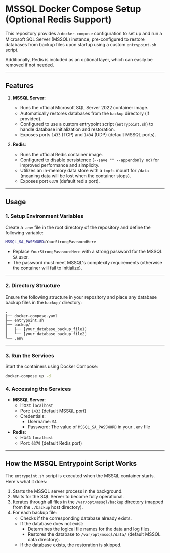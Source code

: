 # MSSQL Docker Compose Setup (Optional Redis Support)

This repository provides a `docker-compose` configuration to set up and run a Microsoft SQL Server (MSSQL) instance, pre-configured to restore databases from backup files upon startup using a custom `entrypoint.sh` script. 

Additionally, Redis is included as an optional layer, which can easily be removed if not needed.

---

## Features

1. **MSSQL Server**:
   - Runs the official Microsoft SQL Server 2022 container image.
   - Automatically restores databases from the `backup` directory (if provided).
   - Configured to use a custom entrypoint script (`entrypoint.sh`) to handle database initialization and restoration.
   - Exposes ports `1433` (TCP) and `1434` (UDP) (default MSSQL ports).

2. **Redis**:
   - Runs the official Redis container image.
   - Configured to disable persistence (`--save "" --appendonly no`) for improved performance and simplicity.
   - Utilizes an in-memory data store with a `tmpfs` mount for `/data` (meaning data will be lost when the container stops).
   - Exposes port `6379` (default redis port).

---

## Usage

### 1. Setup Environment Variables
Create a `.env` file in the root directory of the repository and define the following variable:
```bash
MSSQL_SA_PASSWORD=YourStrongPasswordHere
```
- Replace `YourStrongPasswordHere` with a strong password for the MSSQL `SA` user.
- The password must meet MSSQL's complexity requirements (otherwise the container will fail to initialize).

---

### 2. Directory Structure
Ensure the following structure in your repository and place any database backup files in the `backup/` directory:
```
.
├── docker-compose.yaml
├── entrypoint.sh
├── backup/
│   ├── [your_database_backup_file1]
│   └── [your_database_backup_file2]
└── .env
```

---

### 3. Run the Services
Start the containers using Docker Compose:
```bash
docker-compose up -d
```

### 4. Accessing the Services
- **MSSQL Server**:
  - Host: `localhost`
  - Port: `1433` (default MSSQL port)
  - Credentials:
    - Username: `SA`
    - Password: The value of `MSSQL_SA_PASSWORD` in your `.env` file
- **Redis**:
  - Host: `localhost`
  - Port: `6379` (default Redis port)

---

## How the MSSQL Entrypoint Script Works

The `entrypoint.sh` script is executed when the MSSQL container starts. Here's what it does:
1. Starts the MSSQL server process in the background.
2. Waits for the SQL Server to become fully operational.
3. Iterates through all files in the `/var/opt/mssql/backup` directory (mapped from the `./backup` host directory).
4. For each backup file:
   - Checks if the corresponding database already exists.
   - If the database does not exist:
     - Determines the logical file names for the data and log files.
     - Restores the database to `/var/opt/mssql/data/` (default MSSQL data directory).
   - If the database exists, the restoration is skipped.
